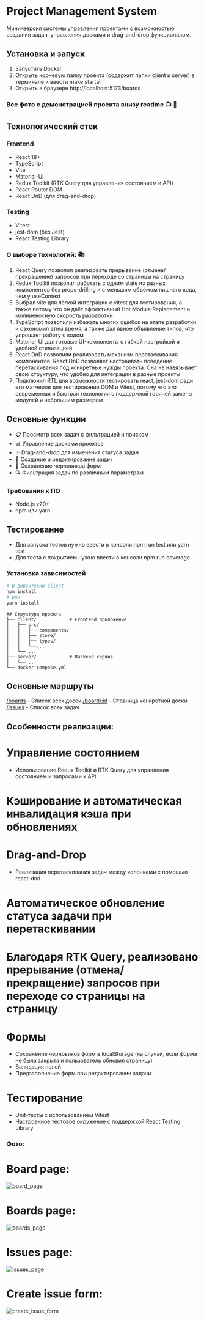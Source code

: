 # Project Management System

Мини-версия системы управления проектами с возможностью создания задач, управления досками и drag-and-drop функционалом.

## Установка и запуск

1) Запустить Docker
2) Открыть корневую папку проекта (содержит папки client и server) в терминале и ввести make startall
3) Открыть в браузере http://localhost:5173/boards

### Все фото с демонстрацией проекта внизу readme 📺 🌄

## Технологический стек
### Frontend
- React 18+
- TypeScript
- Vite
- Material-UI
- Redux Toolkit (RTK Query для управления состоянием и API)
- React Router DOM
- React DnD (для drag-and-drop)
### Testing 
- Vitest
- jest-dom (без Jest)
- React Testing Library

### О выборе технологий: 📚
1) React Query позволил реализовать прерывание (отмена/прекращение) запросов при переходе со страницы на страницу
2) Redux Toolkit позволил работать с одним state из разных компонентов без props-drilling и с меньшим объёмом лишнего кода, чем у useContext
3) Выбрал vite для лёгкой интеграции с vitest для тестирования, а также потому что он даёт эффективный Hot Module Replacement и молниеносную скорость разработки
4) TypeScript позволили избежать многих ошибок на этапе разработки и сэкономил этим время, а также дал явное объявление типов, что упрощает работу с кодом
5) Material-UI дал готовые UI-компоненты с гибкой настройкой и удобной стилизацией
6) React DnD позволили реализовать механизм перетаскивания компонентов. React DnD позволяет настраивать поведение перетаскивания под конкретные нужды проекта. Она не навязывает свою структуру, что удобно для интеграции в разные проекты
7) Подключил RTL для возможности тестировать react, jest-dom ради его матчеров для тестирования DOM и Vitest, потому что это современная и быстрая технология с поддержкой горячей замены модулей и небольшим размером

## Основные функции

- 📋 Просмотр всех задач с фильтрацией и поиском
- 📊 Управление досками проектов
- ✨ Drag-and-drop для изменения статуса задач
- 📝 Создание и редактирование задач
- 💾 Сохранение черновиков форм
- 🔍 Фильтрация задач по различным параметрам

### Требования к ПО
- Node.js v20+
- npm или yarn

## Тестирование
- Для запуска тестов нужно ввести в консоли npm run test или yarn test
- Для теста с покрытием нужно ввести в консоли npm run coverage

### Установка зависимостей
```bash
# В директории client
npm install
# или
yarn install
```
```
## Структура проекта 
├── client/            # Frontend приложение
│   ├── src/
│   │   ├── components/
│   │   ├── store/
│   │   ├── types/
│   │   └──...
│   └── ...
├── server/            # Backend сервис
│   └── ...
└── docker-compose.yml
```
## Основные маршруты
[/boards](http://localhost:5173/boards) - Список всех досок
[/board/:id](http://localhost:5173/board/1) - Страница конкретной доски
[/issues](http://localhost:5173/issues) - Список всех задач

## Особенности реализации:
# Управление состоянием
- Использование Redux Toolkit и RTK Query для управления состоянием и запросами к API
# Кэширование и автоматическая инвалидация кэша при обновлениях
# Drag-and-Drop
- Реализация перетаскивания задач между колонками с помощью react-dnd
# Автоматическое обновление статуса задачи при перетаскивании
# Благодаря RTK Query, реализовано прерывание (отмена/прекращение) запросов при переходе со страницы на страницу

# Формы
- Сохранение черновиков форм в localStorage (на случай, если форма не была закрыта и пользователь обновил страницу)
- Валидация полей
- Предзаполнение форм при редактировании задачи

# Тестирование
- Unit-тесты с использованием Vitest
- Настроенное тестовое окружение с поддержкой React Testing Library


### Фото:
# Board page:
![board_page](https://github.com/user-attachments/assets/bc6030b9-eefd-437b-985d-4fc6b7d3e1b0)

# Boards page:
![boards_page](https://github.com/user-attachments/assets/19bee902-747d-43ad-8e17-2f5ceb55133c)

# Issues page:
![issues_page](https://github.com/user-attachments/assets/a9aac162-db99-472b-8a0d-01156f7d1fd9)

# Create issue form:
![create_issue_form](https://github.com/user-attachments/assets/0df366fd-1631-4e7b-b464-d3ea92af0adc)
